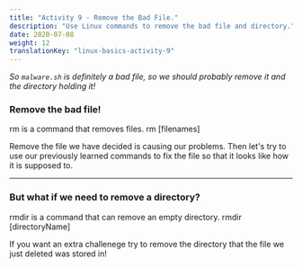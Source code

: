 ```yaml
---
title: "Activity 9 - Remove the Bad File."
description: "Use Linux commands to remove the bad file and directory."
date: 2020-07-08
weight: 12
translationKey: "linux-basics-activity-9"
---
```


*So `malware.sh` is definitely a bad file, so we should probably remove it and the directory holding it!*

### Remove the bad file!

rm is a command that removes files.
rm [filenames]

Remove the file we have decided is causing our problems. Then let's try to use our previously learned commands to fix the file so that it looks like how it is supposed to.

----

### But what if we need to remove a directory?

rmdir is a command that can remove an empty directory.
rmdir [directoryName]

If you want an extra challenege try to remove the directory that the file we just deleted was stored in!

